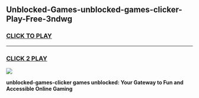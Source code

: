 
## Unblocked-Games-unblocked-games-clicker-Play-Free-3ndwg
<h3>
<a href="https://premium76.site?title=unblocked-games-clicker&ref=22A">CLICK TO PLAY</a></h3>
<hr>

<h3>
<a href="https://premium76.site?title=unblocked-games-clicker&ref=22A">CLICK 2 PLAY</a>
  
</h3>

<a href="https://premium76.site?title=unblocked-games-clicker&ref=22A"><img src="https://clearcache.store/games.png"></a>


**unblocked-games-clicker games unblocked: Your Gateway to Fun and Accessible Online Gaming**
